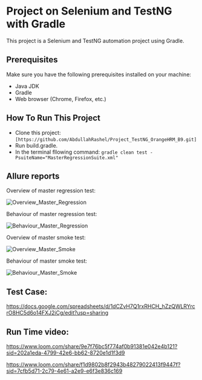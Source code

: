 # Project on Selenium and TestNG with Gradle
This project is a Selenium and TestNG automation project using Gradle.

## Prerequisites
Make sure you have the following prerequisites installed on your machine:

- Java JDK
- Gradle
- Web browser (Chrome, Firefox, etc.)

## How To Run This Project
- Clone this project: ``` [https://github.com/AbdullahRashel/Project_TestNG_OrangeHRM_B9.git] ```
- Run build.gradle.
- In the terminal fllowing command: ``` gradle clean test -PsuiteName="MasterRegressionSuite.xml" ```

## Allure reports

Overview of master regression test:  

![Overview_Master_Regression](https://github.com/user-attachments/assets/6091c101-d7ec-4642-8ec4-373831348d60)

Behaviour of master regression test: 

![Behaviour_Master_Regression](https://github.com/user-attachments/assets/d5c54f7a-a358-4376-a8d0-b4196a1a0c7d)

Overview of master smoke test:

![Overview_Master_Smoke](https://github.com/user-attachments/assets/8c2bf696-e839-4618-8a80-7549b3bc5fd7)

Behaviour of master smoke test:

![Behaviour_Master_Smoke](https://github.com/user-attachments/assets/955aaea3-07c0-4d00-811a-97c72c013ebb)

## Test Case:

https://docs.google.com/spreadsheets/d/1dCZvH7Q1rxRHCH_hZzQWLRYrcrO8HC5d6o14FXJ2iCg/edit?usp=sharing

## Run Time video:

https://www.loom.com/share/9e7f76bc5f774af0b91381e042e4b121?sid=202a1eda-4799-42e6-bb62-8720e1d1f3d9

https://www.loom.com/share/f1d9802b8f2943b48279022413f9447f?sid=7cfb5d71-2c79-4e61-a2e9-e6f3e836c169
